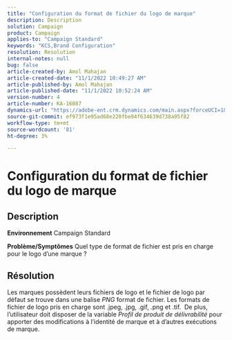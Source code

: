 ```yaml
---
title: "Configuration du format de fichier du logo de marque"
description: Description
solution: Campaign
product: Campaign
applies-to: "Campaign Standard"
keywords: "KCS,Brand Configuration"
resolution: Resolution
internal-notes: null
bug: false
article-created-by: Amol Mahajan
article-created-date: "11/1/2022 10:49:27 AM"
article-published-by: Amol Mahajan
article-published-date: "11/1/2022 10:52:24 AM"
version-number: 4
article-number: KA-16087
dynamics-url: "https://adobe-ent.crm.dynamics.com/main.aspx?forceUCI=1&pagetype=entityrecord&etn=knowledgearticle&id=37eab4d6-d259-ed11-9561-6045bd006a22"
source-git-commit: ef973f1e95ad68e220fbe94f634639d738a95f82
workflow-type: tm+mt
source-wordcount: '81'
ht-degree: 3%

---
```


# Configuration du format de fichier du logo de marque

## Description

<b>Environnement</b>
Campaign Standard


<b>Problème/Symptômes</b>
Quel type de format de fichier est pris en charge pour le logo d’une marque ?


## Résolution


Les marques possèdent leurs fichiers de logo et le fichier de logo par défaut se trouve dans une balise *PNG* format de fichier. Les formats de fichier de logo pris en charge sont .jpeg, .jpg, .gif, .png et .tif.  De plus, l’utilisateur doit disposer de la variable *Profil de produit de délivrabilité* pour apporter des modifications à l’identité de marque et à d’autres exécutions de marque.



